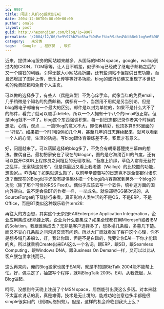 ```yaml
---
id: 9907
title: 闲话：从Blog搬家到EAI
date: 2004-12-06T00:00:00+00:00
author: omale
layout: post
guid: http://hezongjian.com/blog/?p=9907
permalink: '/2004/12/06/%e9%97%b2%e8%af%9d%ef%bc%9a%e4%bb%8eblog%e6%90%ac%e5%ae%b6%e5%88%b0eai/'
category:   未分类
tags:   Google  , 程序员  , 软件
---
```

近来，提供blog服务的网站越来越多，从国际的MSN space，google，wallop到过内的CSDN，TOM等等，让人目不暇接，似乎Blog已经成了继电子邮箱之后的又一个赚钱的利器。引得无数大小网站竟折腰，还有些网站不但提供日志功能，而且还增加了图片上传，音乐上传等等好多功能。blog的盛行仿佛又重现了本世纪初的免费邮箱和免费个人主页。

可以做的选择多了，有些人（偶是典型）不免心痒手痒。就像当年的免费email，几乎稍微是个知名的免费邮箱，偶都有一个，当然用不用就是另当别论。但是blog跟电子邮箱有一个最大的区别。邮件是以封为单位的，如果不是什么大不了的邮件，看完了就可以顺手delete，所以一个人拥有十个八个的email很正常。但是blog就不一样了。blog这个东西强调积累，每一封日志都记录作者某个时候的想法，心情，观点……一篇Blog的意义不大，即使再精彩，也顶多算BBS里面的一“好贴”。如果把一个时间段例如几个月，甚至几年的日志连续起来，就可以看到一个人的心情，生活的轨迹。写blog跟体育锻炼差不多，积累才有意义。

好，问题就来了。可以落脚选择的blog多了，不免会有朝秦暮楚找三幕四的想法。像偶自己，最初把家安在了现在的blogcn，图的是它海纳百川的气度，还有可以摆开CSDN上程序员之间相互的无理取闹。“苔痕上阶绿，草色入帘青无丝竹之乱耳，无案牍这劳形”。但是偶最近又看上我老婆（Wallop）的比较酷的功能，想搬家。。咋办呢？如果就这么搬了，以前辛辛苦苦写的日志岂不是全部都付诸东流？而现在的Blog似乎还没有提供集体把一个blog的内容搬家到另外一个blog的功能（除了那个可怜的RSS Feed）。偶似乎应该去写一个软件，填补这方面的国内外空白。说不定会像BT的作者一样，一举成名。就像郑锟GG某次说的，从SourceForge的下载排行来看，真正影响人类生活的不是OS，不是ERP，不是Office，而是BT类似这种娱乐软件:em26:

再往大的方面想，其实这个无奈跟EAI(Enterprise Application Integeration，企业应用集成)还能挂上钩。企业为什么要集成？如果全球都在用Microsoft或者IBM的Solution，我跟谁集成去？无非是客户选择多了，想多塌几条船，多暮几下楚。而又不甘心几条船之间沟通交流有问题。所以大厂商就看准了客户这个心理，你不是想多塌几条船么，好，我让你踏，但是不是白踏的，我要让你EAI一下你才能踏的爽。所以就乘机Create出来EAI这么一个名词。跟ERP，跟SEI，跟Seamless Computing，跟Windows DNA，跟Business On Demand一样，又可以以此从客户腰包里拿钱而已。

这么再来向，俺的Blog搬家也属于EAI阿，就是不知道BizTalk 2004能不能帮上忙。好，偶决定了，抽空写个程序，就叫BlogTalk 2005。EAI，从我做起，从Blog做起。

呵呵，没想到今天晚上注册了个MSN space，居然能引出我这么多话。对本来就不太喜欢说话的我，真是难得。技术是无止境的，能成功地创意也多半都是很simple很实用的（例如网络蚂蚁）。但是，这样的机会降临到我头上么？

<font class=diary_poster>